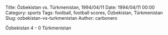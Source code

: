 Title: Özbekistan vs. Türkmenistan, 1994/04/11
Date: 1994/04/11 00:00
Category: sports
Tags: football, football scores, Özbekistan, Türkmenistan
Slug: ozbekistan-vs-turkmenistan
Author: carbonero


Özbekistan 4 - 0 Türkmenistan
